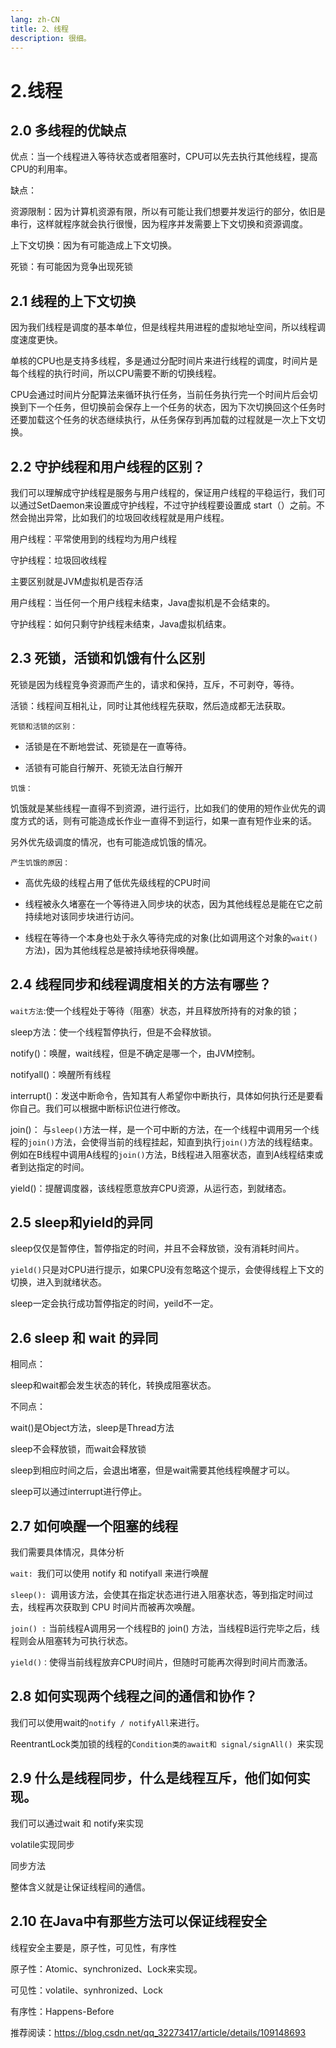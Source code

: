```yaml
---
lang: zh-CN
title: 2、线程
description: 很细。
---
```



# 2.线程

<p id="多线程的优点"></p>

## 2.0 多线程的优缺点

优点：当一个线程进入等待状态或者阻塞时，CPU可以先去执行其他线程，提高CPU的利用率。

缺点：

资源限制：因为计算机资源有限，所以有可能让我们想要并发运行的部分，依旧是串行，这样就程序就会执行很慢，因为程序并发需要上下文切换和资源调度。

上下文切换：因为有可能造成上下文切换。

死锁：有可能因为竞争出现死锁

<p id="上下文切换"></p>

## 2.1 线程的上下文切换

因为我们线程是调度的基本单位，但是线程共用进程的虚拟地址空间，所以线程调度速度更快。

单核的CPU也是支持多线程，多是通过分配时间片来进行线程的调度，时间片是每个线程的执行时间，所以CPU需要不断的切换线程。

CPU会通过时间片分配算法来循环执行任务，当前任务执行完一个时间片后会切换到下一个任务，但切换前会保存上一个任务的状态，因为下次切换回这个任务时还要加载这个任务的状态继续执行，从任务保存到再加载的过程就是一次上下文切换。

<p id="守护线程和用户线程"></p>

## 2.2 守护线程和用户线程的区别？

我们可以理解成守护线程是服务与用户线程的，保证用户线程的平稳运行，我们可以通过SetDaemon来设置成守护线程，不过守护线程要设置成 start（）之前。不然会抛出异常，比如我们的垃圾回收线程就是用户线程。

用户线程：平常使用到的线程均为用户线程

守护线程：垃圾回收线程

主要区别就是JVM虚拟机是否存活

用户线程：当任何一个用户线程未结束，Java虚拟机是不会结束的。

守护线程：如何只剩守护线程未结束，Java虚拟机结束。

<p id="死锁活锁饥饿"></p>

## 2.3 死锁，活锁和饥饿有什么区别

死锁是因为线程竞争资源而产生的，请求和保持，互斥，不可剥夺，等待。

活锁：线程间互相礼让，同时让其他线程先获取，然后造成都无法获取。

`死锁和活锁的区别：`

- 活锁是在不断地尝试、死锁是在一直等待。

- 活锁有可能自行解开、死锁无法自行解开

`饥饿：`

饥饿就是某些线程一直得不到资源，进行运行，比如我们的使用的短作业优先的调度方式的话，则有可能造成长作业一直得不到运行，如果一直有短作业来的话。

另外优先级调度的情况，也有可能造成饥饿的情况。

`产生饥饿的原因：`

- 高优先级的线程占用了低优先级线程的CPU时间

- 线程被永久堵塞在一个等待进入同步块的状态，因为其他线程总是能在它之前持续地对该同步块进行访问。

- 线程在等待一个本身也处于永久等待完成的对象(比如调用这个对象的`wait()`方法)，因为其他线程总是被持续地获得唤醒。

<p id="线程同步和调度"></p>

## 2.4 线程同步和线程调度相关的方法有哪些？

`wait方法`:使一个线程处于等待（阻塞）状态，并且释放所持有的对象的锁；

sleep方法：使一个线程暂停执行，但是不会释放锁。

notify()：唤醒，wait线程，但是不确定是哪一个，由JVM控制。

notifyall()：唤醒所有线程

interrupt()：发送中断命令，告知其有人希望你中断执行，具体如何执行还是要看你自己。我们可以根据中断标识位进行修改。

join()：  与`sleep()`方法一样，是一个可中断的方法，在一个线程中调用另一个线程的`join()`方法，会使得当前的线程挂起，知直到执行`join()`方法的线程结束。例如在B线程中调用A线程的`join()`方法，B线程进入阻塞状态，直到A线程结束或者到达指定的时间。

yield()：提醒调度器，该线程愿意放弃CPU资源，从运行态，到就绪态。

<p id="sleep和yield"></p>

## 2.5 sleep和yield的异同

sleep仅仅是暂停住，暂停指定的时间，并且不会释放锁，没有消耗时间片。

`yield()`只是对CPU进行提示，如果CPU没有忽略这个提示，会使得线程上下文的切换，进入到就绪状态。

sleep一定会执行成功暂停指定的时间，yeild不一定。

<p id="sleep和wait"></p>

## 2.6 sleep 和 wait 的异同

相同点：

sleep和wait都会发生状态的转化，转换成阻塞状态。

不同点：

wait()是Object方法，sleep是Thread方法

sleep不会释放锁，而wait会释放锁

sleep到相应时间之后，会退出堵塞，但是wait需要其他线程唤醒才可以。

sleep可以通过interrupt进行停止。

<p id="唤醒一个阻塞线程"></p>

## 2.7 如何唤醒一个阻塞的线程

我们需要具体情况，具体分析

`wait: `我们可以使用 notify 和 notifyall 来进行唤醒

`sleep(): `调用该方法，会使其在指定状态进行进入阻塞状态，等到指定时间过去，线程再次获取到 CPU 时间片而被再次唤醒。

`join() :` 当前线程A调用另一个线程B的 join() 方法，当线程B运行完毕之后，线程则会从阻塞转为可执行状态。

`yield()：`使得当前线程放弃CPU时间片，但随时可能再次得到时间片而激活。

<p id="线程通信"></p>

## 2.8 如何实现两个线程之间的通信和协作？

我们可以使用wait的`notify / notifyAll`来进行。

ReentrantLock类加锁的线程的`Condition类的await和 signal/signAll() `来实现

<p id="同步和互斥"></p>

## 2.9 什么是线程同步，什么是线程互斥，他们如何实现。

我们可以通过wait 和 notify来实现

volatile实现同步

同步方法

整体含义就是让保证线程间的通信。

<p id="Java线程安全"></p>

## 2.10 在Java中有那些方法可以保证线程安全

线程安全主要是，原子性，可见性，有序性

原子性：Atomic、synchronized、Lock来实现。

可见性：volatile、synhronized、Lock

有序性：Happens-Before

推荐阅读：https://blog.csdn.net/qq_32273417/article/details/109148693
